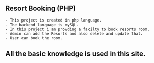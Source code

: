 ## Resort Booking (PHP)

    - This project is created in php language.
    - The backend language is mySQL.
    - In this project i am provding a facilty to book resorts room.
    - Admin can add the Resorts and also delete and update that.
    - User can book the room.


## All the basic knowledge is used in this site.
 
